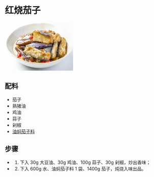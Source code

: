 # 红烧茄子

![红烧茄子](../images/红烧茄子.jpg)

## 配料

- 茄子
- 熟猪油
- 鸡油
- 蒜子
- 剁椒
- [油焖茄子料](/配料/油焖茄子料.md)

## 步骤

- 1. 下入 30g 大豆油、30g 鸡油、100g 蒜子、30g 剁椒，炒出香味；
- 2. 下入 600g 水、油焖茄子料 1 袋、1400g 茄子，炖烧入味出品。
